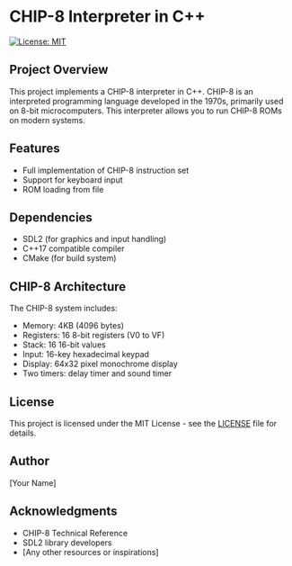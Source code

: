 # CHIP-8 Interpreter in C++
[![License: MIT](https://img.shields.io/badge/License-MIT-yellow.svg)](https://opensource.org/licenses/MIT)

## Project Overview
This project implements a CHIP-8 interpreter in C++. CHIP-8 is an interpreted programming language developed in the 1970s, primarily used on 8-bit microcomputers. This interpreter allows you to run CHIP-8 ROMs on modern systems.

## Features
- Full implementation of CHIP-8 instruction set
- Support for keyboard input
- ROM loading from file

## Dependencies
- SDL2 (for graphics and input handling)
- C++17 compatible compiler
- CMake (for build system)

## CHIP-8 Architecture
The CHIP-8 system includes:
- Memory: 4KB (4096 bytes)
- Registers: 16 8-bit registers (V0 to VF)
- Stack: 16 16-bit values
- Input: 16-key hexadecimal keypad
- Display: 64x32 pixel monochrome display
- Two timers: delay timer and sound timer

## License
This project is licensed under the MIT License - see the [LICENSE](https://opensource.org/licenses/MIT) file for details.

## Author
[Your Name]

## Acknowledgments
- CHIP-8 Technical Reference
- SDL2 library developers
- [Any other resources or inspirations]
